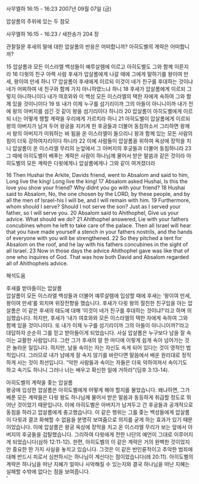 사무엘하 16:15 - 16:23 
2007년 09월 07일 (금)

압살롬의 주위에 있는 두 참모



사무엘하 16:15 - 16:23 / 새찬송가 204 장


관찰질문
후새의 말에 대한 압살롬의 반응은 어떠합니까? 
아히도벨의 계략은 어떠합니까?

15 압살롬과 모든 이스라엘 백성들이 예루살렘에 이르고 아히도벨도 그와 함께 이른지라 16 다윗의 친구 아렉 사람 후새가 압살롬에게 나갈 때에 그에게 말하기를 왕이여 만세, 왕이여 만세 하니 17 압살롬이 후새에게 이르되 이것이 네가 친구를 후대하는 것이냐 네가 어찌하여 네 친구와 함께 가지 아니하였느냐 하니 18 후새가 압살롬에게 이르되 그렇지 아니하니이다 내가 여호와와 이 백성 모든 이스라엘의 택한 자에게 속하여 그와 함께 있을 것이니이다 19 또 내가 이제 누구를 섬기리이까 그의 아들이 아니니이까 내가 전에 왕의 아버지를 섬긴 것 같이 왕을 섬기리이다 하니라 20 압살롬이 아히도벨에게 이르되 너는 어떻게 행할 계략을 우리에게 가르치라 하니 21 아히도벨이 압살롬에게 이르되 왕의 아버지가 남겨 두어 왕궁을 지키게 한 후궁들과 더불어 동침하소서 그리하면 왕께서 왕의 아버지가 미워하는 바 됨을 온 이스라엘이 들으리니 왕과 함께 있는 모든 사람의 힘이 더욱 강하여지리이다 하니라 22 이에 사람들이 압살롬을 위하여 옥상에 장막을 치니 압살롬이 온 이스라엘 무리의 눈앞에서 그 아버지의 후궁들과 더불어 동침하니라 23 그 때에 아히도벨이 베푸는 계략은 사람이 하나님께 물어서 받은 말씀과 같은 것이라 아히도벨의 모든 계략은 다윗에게나 압살롬에게나 그와 같이 여겨졌더라

16 Then Hushai the Arkite, Davids friend, went to Absalom and said to him, Long live the king! Long live the king! 17 Absalom asked Hushai, Is this the love you show your friend? Why didnt you go with your friend? 
18 Hushai said to Absalom, No, the one chosen by the LORD, by these people, and by all the men of Israel-his I will be, and I will remain with him. 19 Furthermore, whom should I serve? Should I not serve the son? Just as I served your father, so I will serve you. 20 Absalom said to Ahithophel, Give us your advice. What should we do? 21 Ahithophel answered, Lie with your fathers concubines whom he left to take care of the palace. Then all Israel will hear that you have made yourself a stench in your fathers nostrils, and the hands of everyone with you will be strengthened. 22 So they pitched a tent for Absalom on the roof, and he lay with his fathers concubines in the sight of all Israel. 23 Now in those days the advice Ahithophel gave was like that of one who inquires of God. That was how both David and Absalom regarded all of Ahithophels advice.

해석도움





후새를 받아들이는 압살롬  
압살롬이 모든 이스라엘 백성들과 더불어 예루살렘에 입성할 때에 후새는 ‘왕이여 만세, 왕이여 만세’를 외치며 위장전향을 했습니다. 후새가 다윗 왕의 절친한 친구임을 아는 압살롬은 이 같은 후새의 태도에 대해 ‘이것이 네가 친구를 후대하는 것이냐?’라고 하며 의심했습니다. 하지만, 후새가 ‘내가 여호와와 모든 이스라엘의 택한 자에게 속하여 그와 함께 있을 것이니이다. 또 내가 이제 누구를 섬기리이까 그의 아들이 아니니이까?’라고 대답하자 순순히 그를 믿고 받아들이게 되었습니다. 사실 압살롬은 누구보다 남을 잘 속이는 교활한 사람입니다. 그런 그가 후새의 말 한 마디에 이렇게 쉽게 속아 넘어가는 것은 놀라운 일입니다. 하지만, 남을 속이는 자는 자신도 속게 되어 있다는 것이 영적인 법칙입니다. 그러므로 내가 남에게 잘 속지 않기를 바란다면 말씀에서 배운 원리대로 정직하게 사는 것이 최선입니다. “악한 사람들과 속이는 자들은 더욱 악하여져서 속이기도 하고 속기도 하나니 그러나 너는 배우고 확신한 일에 거하라”(딤후 3:13-14).   

아히도벨의 계략을 좇는 압살롬  
왕궁에 입성한 압살롬은 아히도벨에게 어떻게 해야 할지를 물었습니다. 왜냐하면, 그가 베푼 모든 계략들은 다윗 왕도 하나님께 물어서 받은 말씀과 동등하게 취급할 정도로 뛰어난 것이었기 때문입니다. 이에 아히도벨은 아버지가 남겨두고 간 후궁들과 공개적으로 동침을 하라고 압살롬에게 충고했습니다. 이 같은 행위는 그를 좇는 백성들에게 압살롬이 다윗과 결코 화해할 수 없음을 분명히 보여줌으로 의지를 굳게 하는 효과가 있기 때문이었습니다. 이에 압살롬은 왕궁 옥상에 장막을 치고 온 이스라엘 무리가 보는 앞에서 아버지의 후궁들을 겁탈했습니다. 그리하여 다윗에게 전한 나단의 예언이 그대로 이루어지게 되었습니다(삼하 12:11-12). 한편, 아히도벨의 이 같은 계략은 거의 완벽한 것이었지만 중요한 한 가지 사실을 놓치고 있습니다. 그것은 이 같은 반인륜적이고 추악한 범죄에 대해 반드시 피로서 심판하시는 하나님이 계신다는 점이었습니다(레 20:11). 아히도벨의 계략은 하나님을 떠난 지혜가 얼마나 사악해질 수 있는지와 결국 하나님을 떠난 지혜는 실패할 수밖에 없다는 점을 보여줍니다.   
'